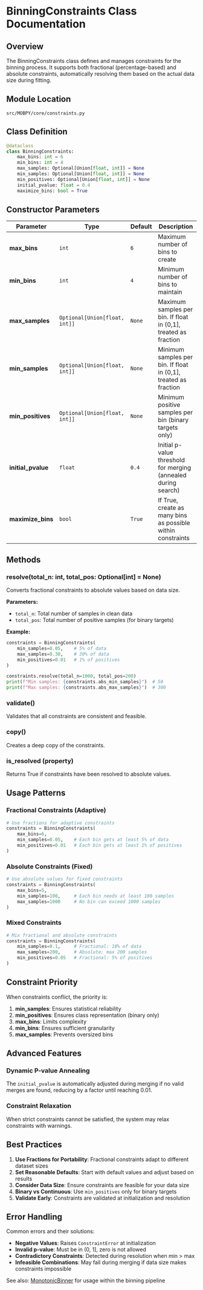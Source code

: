 # BinningConstraints Class Documentation

## Overview
The BinningConstraints class defines and manages constraints for the binning process. It supports both fractional (percentage-based) and absolute constraints, automatically resolving them based on the actual data size during fitting.

## Module Location
`src/MOBPY/core/constraints.py`

## Class Definition

```python
@dataclass
class BinningConstraints:
    max_bins: int = 6
    min_bins: int = 4
    max_samples: Optional[Union[float, int]] = None
    min_samples: Optional[Union[float, int]] = None
    min_positives: Optional[Union[float, int]] = None
    initial_pvalue: float = 0.4
    maximize_bins: bool = True
```

## Constructor Parameters

| Parameter | Type | Default | Description |
|-----------|------|---------|-------------|
| **max_bins** | `int` | `6` | Maximum number of bins to create |
| **min_bins** | `int` | `4` | Minimum number of bins to maintain |
| **max_samples** | `Optional[Union[float, int]]` | `None` | Maximum samples per bin. If float in (0,1], treated as fraction |
| **min_samples** | `Optional[Union[float, int]]` | `None` | Minimum samples per bin. If float in (0,1], treated as fraction |
| **min_positives** | `Optional[Union[float, int]]` | `None` | Minimum positive samples per bin (binary targets only) |
| **initial_pvalue** | `float` | `0.4` | Initial p-value threshold for merging (annealed during search) |
| **maximize_bins** | `bool` | `True` | If True, create as many bins as possible within constraints |

## Methods

### resolve(total_n: int, total_pos: Optional[int] = None)
Converts fractional constraints to absolute values based on data size.

**Parameters:**
- `total_n`: Total number of samples in clean data
- `total_pos`: Total number of positive samples (for binary targets)

**Example:**
```python
constraints = BinningConstraints(
    min_samples=0.05,    # 5% of data
    max_samples=0.30,    # 30% of data
    min_positives=0.01   # 1% of positives
)

constraints.resolve(total_n=1000, total_pos=200)
print(f"Min samples: {constraints.abs_min_samples}")  # 50
print(f"Max samples: {constraints.abs_max_samples}")  # 300
```

### validate()
Validates that all constraints are consistent and feasible.

### copy()
Creates a deep copy of the constraints.

### is_resolved (property)
Returns True if constraints have been resolved to absolute values.

## Usage Patterns

### Fractional Constraints (Adaptive)
```python
# Use fractions for adaptive constraints
constraints = BinningConstraints(
    max_bins=6,
    min_samples=0.05,    # Each bin gets at least 5% of data
    min_positives=0.01   # Each bin gets at least 1% of positives
)
```

### Absolute Constraints (Fixed)
```python
# Use absolute values for fixed constraints
constraints = BinningConstraints(
    max_bins=5,
    min_samples=100,     # Each bin needs at least 100 samples
    max_samples=1000     # No bin can exceed 1000 samples
)
```

### Mixed Constraints
```python
# Mix fractional and absolute constraints
constraints = BinningConstraints(
    min_samples=0.1,     # Fractional: 10% of data
    max_samples=200,     # Absolute: max 200 samples
    min_positives=0.05   # Fractional: 5% of positives
)
```

## Constraint Priority

When constraints conflict, the priority is:
1. **min_samples**: Ensures statistical reliability
2. **min_positives**: Ensures class representation (binary only)
3. **max_bins**: Limits complexity
4. **min_bins**: Ensures sufficient granularity
5. **max_samples**: Prevents oversized bins

## Advanced Features

### Dynamic P-value Annealing
The `initial_pvalue` is automatically adjusted during merging if no valid merges are found, reducing by a factor until reaching 0.01.

### Constraint Relaxation
When strict constraints cannot be satisfied, the system may relax constraints with warnings.

## Best Practices

1. **Use Fractions for Portability**: Fractional constraints adapt to different dataset sizes
2. **Set Reasonable Defaults**: Start with default values and adjust based on results
3. **Consider Data Size**: Ensure constraints are feasible for your data size
4. **Binary vs Continuous**: Use `min_positives` only for binary targets
5. **Validate Early**: Constraints are validated at initialization and resolution

## Error Handling

Common errors and their solutions:

- **Negative Values**: Raises `ConstraintError` at initialization
- **Invalid p-value**: Must be in (0, 1], zero is not allowed
- **Contradictory Constraints**: Detected during resolution when min > max
- **Infeasible Combinations**: May fail during merging if data size makes constraints impossible

See also: [MonotonicBinner](../binning/mob.md) for usage within the binning pipeline